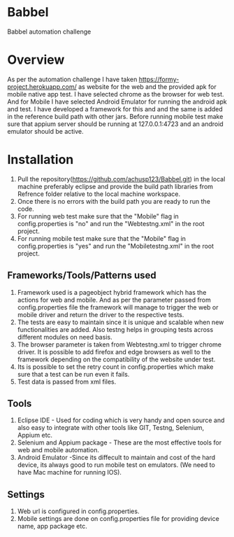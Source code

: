 # Babbel
Babbel automation challenge


# Overview
As per the automation challenge I have taken https://formy-project.herokuapp.com/ as website for the web and the provided apk for mobile native app test.
I have selected chrome as the browser for web test. And for Mobile I have selected Android Emulator for running the android apk and test.
I have developed a framework for this and and the same is added in the reference build path with other jars. Before running mobile test make sure that appium server should be 
running at 127.0.0.1:4723 and an android emulator should be active.
# Installation
1. Pull the repository(https://github.com/achusp123/Babbel.git) in the local machine preferably eclipse and 
   provide the build path libraries from Refrence folder relative to the local machine workspace.
2. Once there is no errors with the build path you are ready to run the code.
3. For running web test make sure that the "Mobile" flag in config.properties is "no" and run the "Webtestng.xml" in the root project.
4. For running mobile test make sure that the "Mobile" flag in config.properties is "yes" and run the "Mobiletestng.xml" in the root project.

## Frameworks/Tools/Patterns used

1. Framework used is a pageobject hybrid framework which has the actions for web and mobile. And as per the parameter passed from config.properties file
   the framework will manage to trigger the web or mobile driver and return the driver to the respective tests.
2. The tests are easy to maintain since it is unique and scalable when new functionalities are added. Also testng helps in grouping tests across different modules on need basis.
3. The browser parameter is taken from Webtestng.xml to trigger chrome driver.
   It is possible to add firefox and edge browsers as well to the framework depending on the compatibility of the website under test.
4. Its is possible to set the retry count in config.properties which make sure that a test can be run even it fails.
5. Test data is passed from xml files.
## Tools 
1. Eclipse IDE - Used for coding which is very handy and open source and also easy to integrate with other tools like GIT, Testng, Selenium, Appium etc.
2. Selenium and Appium package - These are the most effective tools for web and mobile automation.
3. Android Emulator -Since its diffecult to maintain and cost of the hard device, its always good to run mobile test on emulators. (We need to have Mac machine for running IOS).

## Settings
1. Web url is configured in config.properties.
2. Mobile settings are done on config.properties file for providing device name, app package etc.
